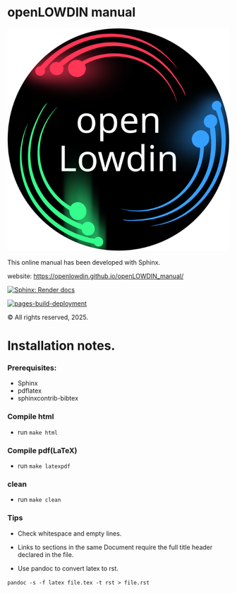 # openLOWDIN manual #

![openLOWDIN logo](docs/source/logo/openLowdin_logo_v2_white_black.svg) 

This online manual has been developed with Sphinx.

website: https://openlowdin.github.io/openLOWDIN_manual/

[![Sphinx: Render docs](https://github.com/openLOWDIN/openLOWDIN_manual/actions/workflows/sphyinx.yml/badge.svg)](https://github.com/openLOWDIN/openLOWDIN_manual/actions/workflows/sphyinx.yml)

[![pages-build-deployment](https://github.com/openLOWDIN/openLOWDIN_manual/actions/workflows/pages/pages-build-deployment/badge.svg)](https://github.com/openLOWDIN/openLOWDIN_manual/actions/workflows/pages/pages-build-deployment)

© All rights reserved, 2025.

Installation notes.
=============

### Prerequisites: ###

* Sphinx 
* pdflatex
* sphinxcontrib-bibtex

### Compile html ###

* run `make html`

### Compile pdf(LaTeX) ###

* run `make latexpdf`

### clean ###

* run `make clean`


### Tips ###

* Check whitespace and empty lines.

* Links to sections in the same Document require the full title header declared in the file.

* Use pandoc to convert latex to rst. 

`pandoc -s -f latex file.tex -t rst > file.rst`

